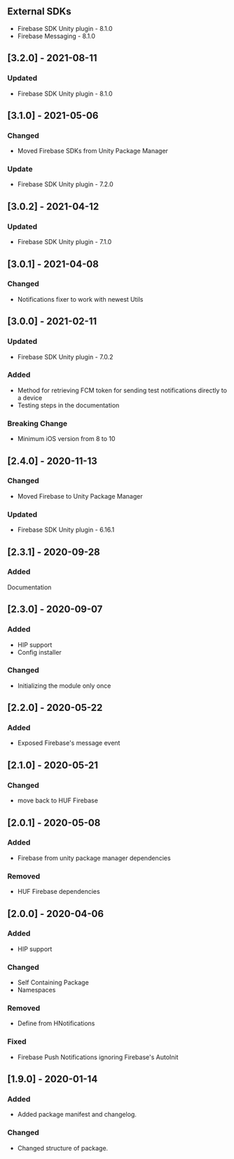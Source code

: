## External SDKs
- Firebase SDK Unity plugin - 8.1.0
- Firebase Messaging - 8.1.0

## [3.2.0] - 2021-08-11
### Updated
- Firebase SDK Unity plugin - 8.1.0


## [3.1.0] - 2021-05-06
### Changed
- Moved Firebase SDKs from Unity Package Manager

### Update
- Firebase SDK Unity plugin - 7.2.0


## [3.0.2] - 2021-04-12
### Updated
- Firebase SDK Unity plugin - 7.1.0


## [3.0.1] - 2021-04-08
### Changed
- Notifications fixer to work with newest Utils


## [3.0.0] - 2021-02-11
### Updated
- Firebase SDK Unity plugin - 7.0.2

### Added
- Method for retrieving FCM token 
for sending test notifications 
directly to a device
- Testing steps in the documentation

### Breaking Change
- Minimum iOS version from 8 to 10

## [2.4.0] - 2020-11-13
### Changed
- Moved Firebase to Unity Package Manager

### Updated
- Firebase SDK Unity plugin - 6.16.1


## [2.3.1] - 2020-09-28
### Added
Documentation


## [2.3.0] - 2020-09-07
### Added
- HIP support
- Config installer

### Changed
- Initializing the module only once


## [2.2.0] - 2020-05-22
### Added
- Exposed Firebase's message event


## [2.1.0] - 2020-05-21
### Changed
- move back to HUF Firebase


## [2.0.1] - 2020-05-08
### Added
- Firebase from unity package manager dependencies

### Removed
- HUF Firebase dependencies


## [2.0.0] - 2020-04-06
### Added
- HIP support

### Changed
- Self Containing Package
- Namespaces

### Removed
- Define from HNotifications

### Fixed
- Firebase Push Notifications ignoring Firebase's AutoInit


## [1.9.0] - 2020-01-14
### Added
- Added package manifest and changelog.

### Changed
- Changed structure of package.
